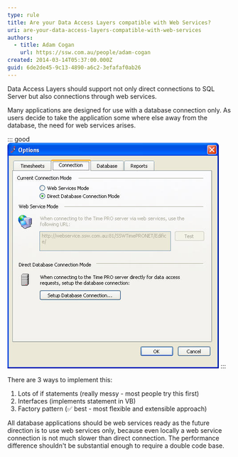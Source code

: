 ```yaml
---
type: rule
title: Are your Data Access Layers compatible with Web Services?
uri: are-your-data-access-layers-compatible-with-web-services
authors:
  - title: Adam Cogan
    url: https://ssw.com.au/people/adam-cogan
created: 2014-03-14T05:37:00.000Z
guid: 6de2de45-9c13-4890-a6c2-3efafaf0ab26
---
```

Data Access Layers should support not only direct connections to SQL Server but also connections through web services.

Many applications are designed for use with a database connection only. As users decide to take the application some where else away from the database, the need for web services arises. 

<!--endintro-->
::: good
![Figure: Good example - Options form showing choice of connection](timepronetoptionsconnection_1711678005689.jpg)
:::

There are 3 ways to implement this:

1. Lots of if statements (really messy - most people try this first)
2. Interfaces (implements statement in VB)
3. Factory pattern (✅ best - most flexible and extensible approach)

All database applications should be web services ready as the future direction is to use web services only, because even locally a web service connection is not much slower than direct connection. The performance difference shouldn't be substantial enough to require a double code base.
